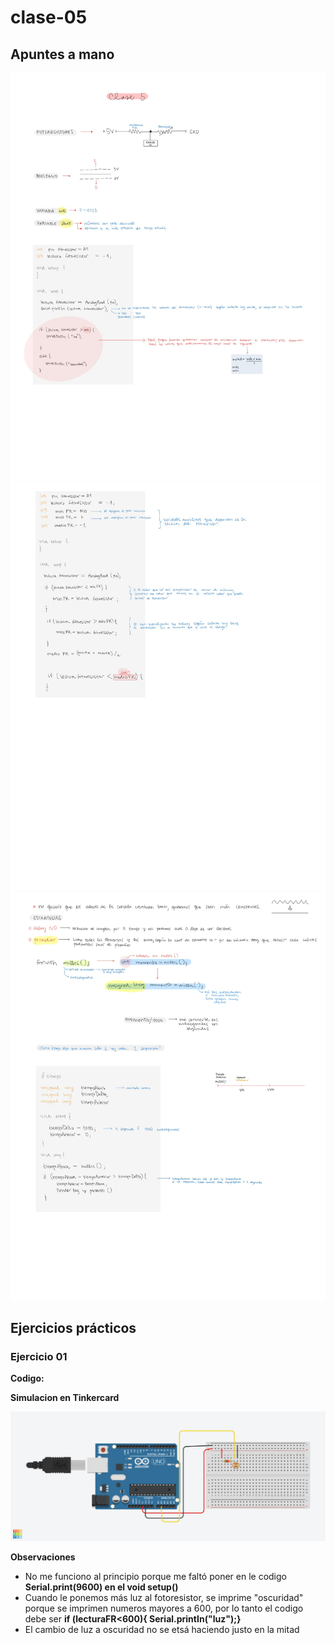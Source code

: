 # clase-05

## Apuntes a mano

![Apuntes 01](./apuntes_clase5_1.jpg)
![Apuntes 01](./apuntes_clase5_2.jpg)
![Apuntes 01](./apuntes_clase5_3.jpg)

## Ejercicios prácticos

### Ejercicio 01

**Codigo:**

**Simulacion en Tinkercard**

![Simulación 01](./simulacion_ej01_clase05.png)

**Observaciones**
* No me funciono al principio porque me faltó poner en le codigo **Serial.print(9600) en el void setup()**
* Cuando le ponemos más luz al fotoresistor, se imprime "oscuridad" porque se imprimen numeros mayores a 600, por lo tanto el codigo debe ser **if (lecturaFR<600){ Serial.printIn("luz");}**
* El cambio de luz a oscuridad no se etsá haciendo justo en la mitad

